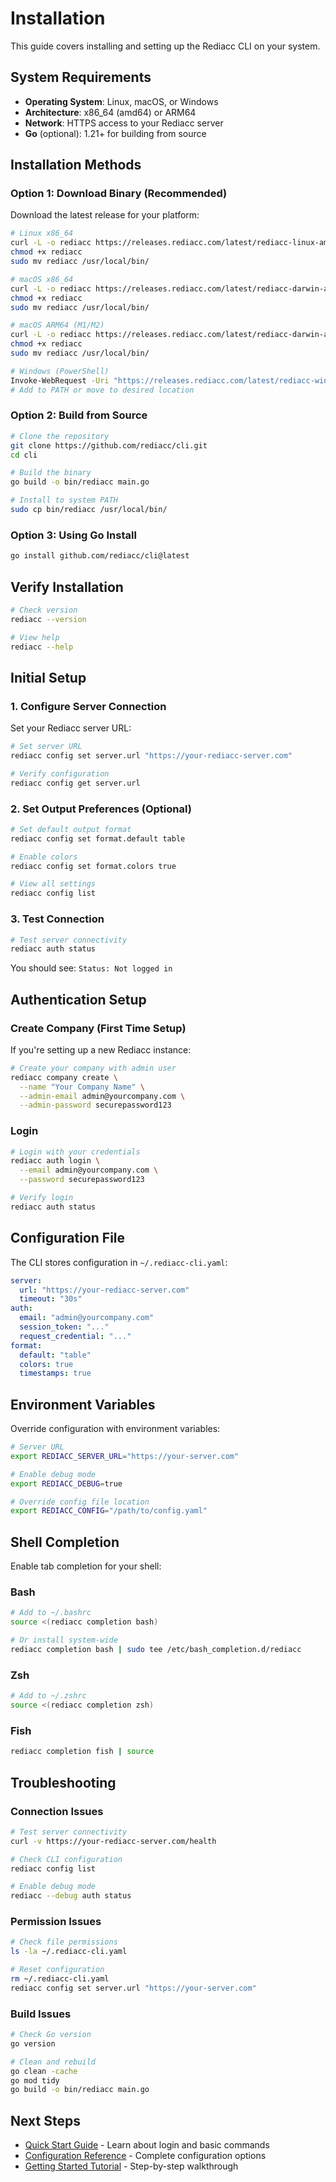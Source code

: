 # Installation

This guide covers installing and setting up the Rediacc CLI on your system.

## System Requirements

- **Operating System**: Linux, macOS, or Windows
- **Architecture**: x86_64 (amd64) or ARM64
- **Network**: HTTPS access to your Rediacc server
- **Go** (optional): 1.21+ for building from source

## Installation Methods

### Option 1: Download Binary (Recommended)

Download the latest release for your platform:

```bash
# Linux x86_64
curl -L -o rediacc https://releases.rediacc.com/latest/rediacc-linux-amd64
chmod +x rediacc
sudo mv rediacc /usr/local/bin/

# macOS x86_64
curl -L -o rediacc https://releases.rediacc.com/latest/rediacc-darwin-amd64
chmod +x rediacc
sudo mv rediacc /usr/local/bin/

# macOS ARM64 (M1/M2)
curl -L -o rediacc https://releases.rediacc.com/latest/rediacc-darwin-arm64
chmod +x rediacc
sudo mv rediacc /usr/local/bin/

# Windows (PowerShell)
Invoke-WebRequest -Uri "https://releases.rediacc.com/latest/rediacc-windows-amd64.exe" -OutFile "rediacc.exe"
# Add to PATH or move to desired location
```

### Option 2: Build from Source

```bash
# Clone the repository
git clone https://github.com/rediacc/cli.git
cd cli

# Build the binary
go build -o bin/rediacc main.go

# Install to system PATH
sudo cp bin/rediacc /usr/local/bin/
```

### Option 3: Using Go Install

```bash
go install github.com/rediacc/cli@latest
```

## Verify Installation

```bash
# Check version
rediacc --version

# View help
rediacc --help
```

## Initial Setup

### 1. Configure Server Connection

Set your Rediacc server URL:

```bash
# Set server URL
rediacc config set server.url "https://your-rediacc-server.com"

# Verify configuration
rediacc config get server.url
```

### 2. Set Output Preferences (Optional)

```bash
# Set default output format
rediacc config set format.default table

# Enable colors
rediacc config set format.colors true

# View all settings
rediacc config list
```

### 3. Test Connection

```bash
# Test server connectivity
rediacc auth status
```

You should see: `Status: Not logged in`

## Authentication Setup

### Create Company (First Time Setup)

If you're setting up a new Rediacc instance:

```bash
# Create your company with admin user
rediacc company create \
  --name "Your Company Name" \
  --admin-email admin@yourcompany.com \
  --admin-password securepassword123
```

### Login

```bash
# Login with your credentials
rediacc auth login \
  --email admin@yourcompany.com \
  --password securepassword123

# Verify login
rediacc auth status
```

## Configuration File

The CLI stores configuration in `~/.rediacc-cli.yaml`:

```yaml
server:
  url: "https://your-rediacc-server.com"
  timeout: "30s"
auth:
  email: "admin@yourcompany.com"
  session_token: "..."
  request_credential: "..."
format:
  default: "table"
  colors: true
  timestamps: true
```

## Environment Variables

Override configuration with environment variables:

```bash
# Server URL
export REDIACC_SERVER_URL="https://your-server.com"

# Enable debug mode
export REDIACC_DEBUG=true

# Override config file location
export REDIACC_CONFIG="/path/to/config.yaml"
```

## Shell Completion

Enable tab completion for your shell:

### Bash
```bash
# Add to ~/.bashrc
source <(rediacc completion bash)

# Or install system-wide
rediacc completion bash | sudo tee /etc/bash_completion.d/rediacc
```

### Zsh
```bash
# Add to ~/.zshrc
source <(rediacc completion zsh)
```

### Fish
```bash
rediacc completion fish | source
```

## Troubleshooting

### Connection Issues

```bash
# Test server connectivity
curl -v https://your-rediacc-server.com/health

# Check CLI configuration
rediacc config list

# Enable debug mode
rediacc --debug auth status
```

### Permission Issues

```bash
# Check file permissions
ls -la ~/.rediacc-cli.yaml

# Reset configuration
rm ~/.rediacc-cli.yaml
rediacc config set server.url "https://your-server.com"
```

### Build Issues

```bash
# Check Go version
go version

# Clean and rebuild
go clean -cache
go mod tidy
go build -o bin/rediacc main.go
```

## Next Steps

- [Quick Start Guide](./quick-start.md) - Learn about login and basic commands
- [Configuration Reference](./configuration.md) - Complete configuration options
- [Getting Started Tutorial](./tutorial.md) - Step-by-step walkthrough